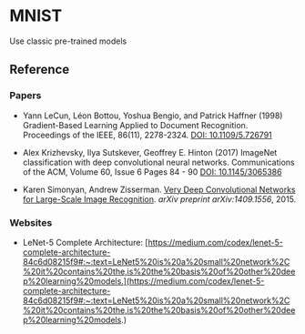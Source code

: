 # MNIST
Use classic pre-trained models

## Reference

### Papers 
- Yann LeCun, Léon Bottou, Yoshua Bengio, and Patrick Haffner (1998) Gradient-Based Learning Applied to Document Recognition. Proceedings of the IEEE, 86(11), 2278-2324. [DOI: 10.1109/5.726791](https://doi.org/10.1109/5.726791)

- Alex Krizhevsky, Ilya Sutskever, Geoffrey E. Hinton (2017) ImageNet classification with deep convolutional neural networks. Communications of the ACM, Volume 60, Issue 6 Pages 84 - 90 [DOI: 10.1145/3065386](https://doi.org/10.1145/3065386)

- Karen Simonyan, Andrew Zisserman. [Very Deep Convolutional Networks for Large-Scale Image Recognition](https://arxiv.org/abs/1409.1556). *arXiv preprint arXiv:1409.1556*, 2015. 

### Websites
- LeNet-5 Complete Architecture: [https://medium.com/codex/lenet-5-complete-architecture-84c6d08215f9#:~:text=LeNet5%20is%20a%20small%20network%2C%20it%20contains%20the,is%20the%20basis%20of%20other%20deep%20learning%20models.](https://medium.com/codex/lenet-5-complete-architecture-84c6d08215f9#:~:text=LeNet5%20is%20a%20small%20network%2C%20it%20contains%20the,is%20the%20basis%20of%20other%20deep%20learning%20models.)